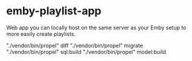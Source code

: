 # emby-playlist-app
Web app you can locally host on the same server as your Emby setup to more easily create playlists.


"./vendor/bin/propel" diff
"./vendor/bin/propel" migrate
"./vendor/bin/propel" sql:build
"./vendor/bin/propel" model:build